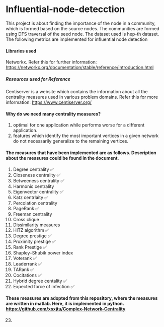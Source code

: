 # Influential-node-detecction

This project is about finding the importance of the node in a community, which is formed based on the source nodes. The communities are formed using DFS traversal of the seed node. The dataset used is hep-th dataset. The following metrics are implemented for influential node detection

#### Libraries used
Networkx. Refer this for further information: https://networkx.org/documentation/stable/reference/introduction.html

##### Resources used for Reference
Centiserver is a website which contains the information about all the centrality measures used in various problem domains. Refer this for more information: https://www.centiserver.org/

#### Why do we need many centrality measures?

1. optimal for one application while performs worse for a different application.
2. features which identify the most important vertices in a given network do not necessarily generalize to the remaining vertices.

#### The measures that have been implemented are as follows. Description about the measures could be found in the document.

1. Degree centrality ✅
2. Closeness centrality ✅
3. Betweeness centrality ✅
4. Harmonic centrality
5. Eigenvector centrality ✅
6. Katz centrlaity ✅
7. Percolation centrality
8. PageRank ✅
9. Freeman centrality
10. Cross clique
11. Dissimilarity measures
12. HITZ algorithm ✅
13. Degree prestige ✅
14. Proximity prestige ✅
15. Rank Prestige ✅
16. Shapley–Shubik power index
17. Voterank ✅
18. Leaderrank ✅
19. TARank ✅
20. Cocitations ✅
21. Hybrid degree centality ✅
22. Expected force of infection ✅

####  These measures are adopted from this repository, where the measures are written in matlab. Here, it is implemented in python. https://github.com/xsxjtu/Complex-Network-Centrality
23. 
